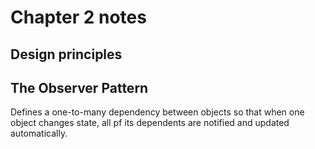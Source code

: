 # Chapter 2 notes

## Design principles

## The Observer Pattern

Defines a one-to-many dependency between objects so that when one object changes state, all pf its dependents are notified and updated automatically.

